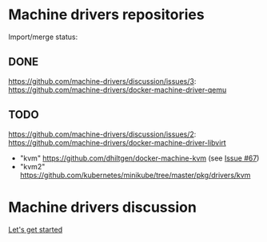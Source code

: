 # Machine drivers repositories

Import/merge status:

## DONE

https://github.com/machine-drivers/discussion/issues/3:
https://github.com/machine-drivers/docker-machine-driver-qemu

## TODO

https://github.com/machine-drivers/discussion/issues/2:
https://github.com/machine-drivers/docker-machine-driver-libvirt

* "kvm" https://github.com/dhiltgen/docker-machine-kvm (see [Issue #67](https://github.com/dhiltgen/docker-machine-kvm/issues/67))
* "kvm2" https://github.com/kubernetes/minikube/tree/master/pkg/drivers/kvm

# Machine drivers discussion

[Let's get started](https://github.com/machine-drivers/discussion/issues)
